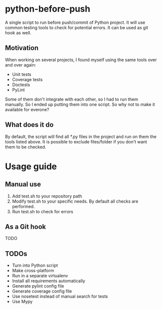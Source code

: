 # python-before-push
A single script to run before push/commit of Python project. It will use common testing tools to check for potential errors. It can be used as git hook as well.

## Motivation

When working on several projects, I found myself using the same tools over and over again:

* Unit tests
* Coverage tests
* Doctests
* PyLint

Some of them don't integrate with each other, so I had to run them manually. So I ended up putting them into one script. So why not to make it available for everone?

## What does it do

By default, the script will find all \*.py files in the project and run on them the tools listed above. It is possible to exclude files/folder if you don't want them to be checked.

# Usage guide

## Manual use

1. Add test.sh to your repository path
1. Modify test.sh to your specific needs. By default all checks are performed.
1. Run test.sh to check for errors

## As a Git hook

TODO

## TODOs
* Turn into Python script
* Make cross-platform
* Run in a separate virtualenv
* Install all requirements automatically
* Generate pylint config file
* Generate coverage config file
* Use nosetest instead of manual search for tests
* Use Mypy

